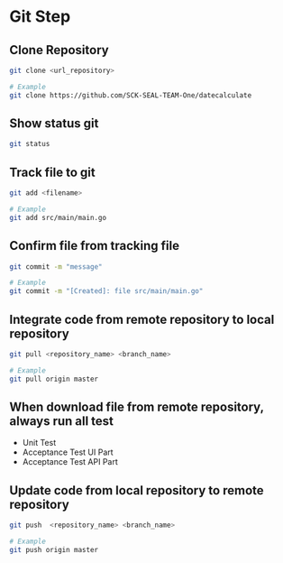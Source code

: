 # Git Step

## Clone Repository

```bash
git clone <url_repository>

# Example
git clone https://github.com/SCK-SEAL-TEAM-One/datecalculate
```

## Show status git

```bash
git status
```

## Track file to git

```bash
git add <filename>

# Example
git add src/main/main.go
```

## Confirm file from tracking file

```bash
git commit -m "message"

# Example
git commit -m "[Created]: file src/main/main.go"
```

## Integrate code from remote repository to local repository

```bash
git pull <repository_name> <branch_name>

# Example
git pull origin master
```

## When download file from remote repository, **always** run all test

* Unit Test
* Acceptance Test UI Part
* Acceptance Test API Part

## Update code from local repository to remote repository

```bash
git push  <repository_name> <branch_name>

# Example
git push origin master
```
